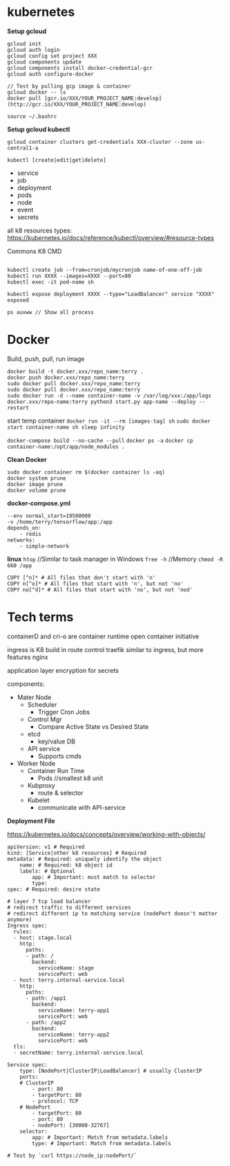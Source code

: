 # kubernetes
**Setup gcloud**

```
gcloud init
gcloud auth login
gcloud config set project XXX
gcloud components update
gcloud components install docker-credential-gcr  
gcloud auth configure-docker

// Test by pulling gcp image & container
gcloud docker -- ls
docker pull [gcr.io/XXX/YOUR_PROJECT_NAME:develop](http://gcr.io/XXX/YOUR_PROJECT_NAME:develop)

source ~/.bashrc 

```
**Setup gcloud kubectl**
```
gcloud container clusters get-credentials XXX-cluster --zone us-central1-a
```

`kubectl [create|edit|get|delete]`
- service
- job
- deployment
- pods
- node
- event
- secrets


all k8 resources types: https://kubernetes.io/docs/reference/kubectl/overview/#resource-types

Commons K8 CMD
```

kubectl create job --from=cronjob/mycronjob name-of-one-off-job
kubectl run XXXX --images=XXXX --port=80  
kubectl exec -it pod-name sh
  
kubectl expose deployment XXXX --type="LoadBalancer" service "XXXX" exposed  
  
ps auxww // Show all process
```
# Docker 

Build, push, pull, run image 
```
docker build -t docker.xxx/repo_name:terry . 
docker push docker.xxx/repo_name:terry 
sudo docker pull docker.xxx/repo_name:terry
sudo docker pull docker.xxx/repo_name:terry
sudo docker run -d --name container-name -v /var/log/xxx:/app/logs docker.xxx/repo-name:terry python3 start.py app-name --deploy --restart
```

start temp container
`docker run -it --rm [images-tag] sh`
`sudo docker start container-name sh sleep infinity`

`docker-compose build --no-cache --pull`
`docker ps -a`
`docker cp container-name:/opt/app/node_modules .`

**Clean Docker**
```
sudo docker container rm $(docker container ls -aq)
docker system prune
docker image prune
docker volume prune
```

**docker-compose.yml**
```
--env normal_start=19500000
-v /home/terry/tensorflow/app:/app
depends_on:
	- redis
networks:
	- simple-network
```

**linux**
`htop` //Similar to task manager in Windows 
`free -h` //Memory
`chmod -R 660 /app`
```
COPY [^n]* # All files that don't start with 'n'
COPY n[^o]* # All files that start with 'n', but not 'no' 
COPY no[^d]* # All files that start with 'no', but not 'nod'
```


# Tech terms
containerD and cri-o are container runtime
open container initiative


ingress is K8 build in route control traefik similar to ingress, but more features nginx

  
application layer encryption  for secrets

  
components:
- Mater Node
  - Scheduler
    - Trigger Cron Jobs
  - Control Mgr
    - Compare Active State vs Desired State
  - etcd
    - key/value DB
  - API service
    - Supports cmds
- Worker Node
  - Container Run Time
    - Pods //smallest k8 unit
  - Kubproxy
    - route & selector
  - Kubelet
    - communicate with API-service


**Deployment File**

https://kubernetes.io/docs/concepts/overview/working-with-objects/

```
apiVersion: v1 # Required
kind: [Service|other k8 resources] # Required
metadata: # Required: uniquely identify the object
	name: # Required: k8 object id
	labels: # Optional
		app: # Important: must match to selector
		type:
spec: # Required: desire state

# layer 7 tcp load balancer
# redirect traffic to different services
# redirect different ip to matching service (nodePort doesn't matter anymore)
Ingress spec:
  rules:
  - host: stage.local
    http:
      paths:
      - path: /
        backend:
          serviceName: stage
          servicePort: web
  - host: terry.internal-service.local
    http:
      paths:
      - path: /app1
        backend:
          serviceName: terry-app1
          servicePort: web
      - path: /app2
        backend:
          serviceName: terry-app2
          servicePort: web
  tls:
  - secretName: terry.internal-service.local

Service spec:
	type: [NodePort|ClusterIP|LoadBalancer] # usually ClusterIP
	ports:
	# ClusterIP
		- port: 80
		- targetPort: 80
		- protocol: TCP
	# NodePort
		- targetPort: 80
		- port: 80
		- nodePort: [30000-32767]
	selector:
		app: # Important: Match from metadata.labels
		type: # Important: Match from metadata.labels

# Test by `curl https://node_ip:nodePort/`
```
